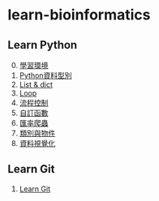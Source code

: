 # learn-bioinformatics

## Learn Python
0. [學習環境](https://github.com/ericjuo/learn-bioinformatics/blob/master/learn-python/00.%E5%AD%B8%E7%BF%92%E7%92%B0%E5%A2%83.md)
1. [Python資料型別](https://github.com/ericjuo/learn-bioinformatics/blob/master/learn-python/01.%20Python%E8%B3%87%E6%96%99%E5%9E%8B%E5%88%A5.md)
2. [List & dict](https://github.com/ericjuo/learn-bioinformatics/blob/master/learn-python/02.%20%E4%B8%B2%E5%88%97(list)%E8%88%87%E5%AD%97%E5%85%B8(dict).md)
3. [Loop](https://github.com/ericjuo/learn-bioinformatics/blob/master/learn-python/03.%E8%BF%B4%E5%9C%88.md)
4. [流程控制](https://github.com/ericjuo/learn-bioinformatics/blob/master/learn-python/04.%E6%B5%81%E7%A8%8B%E6%8E%A7%E5%88%B6.md)
5. [自訂函數](https://github.com/ericjuo/learn-bioinformatics/blob/master/learn-python/05.%E8%87%AA%E8%A8%82%E5%87%BD%E6%95%B8.md)
6. [匯率爬蟲](https://github.com/ericjuo/learn-bioinformatics/blob/master/learn-python/06.%E5%8C%AF%E7%8E%87%E7%88%AC%E8%9F%B2.md)
7. [類別與物件](https://github.com/ericjuo/learn-bioinformatics/blob/master/learn-python/07.%E9%A1%9E%E5%88%A5%E8%88%87%E7%89%A9%E4%BB%B6.md)
8. [資料視覺化](https://github.com/ericjuo/learn-bioinformatics/blob/master/learn-python/08.Data%20Visualization.md)

## Learn Git
1. [Learn Git](https://github.com/ericjuo/learn-bioinformatics/blob/master/learn-git/learn-git.md)

<!--stackedit_data:
eyJoaXN0b3J5IjpbNDIwOTY1NDAxLDExOTMyNDA0NDEsMTcxMD
g1OTA0NiwyMDMwMDcwMTQxXX0=
-->